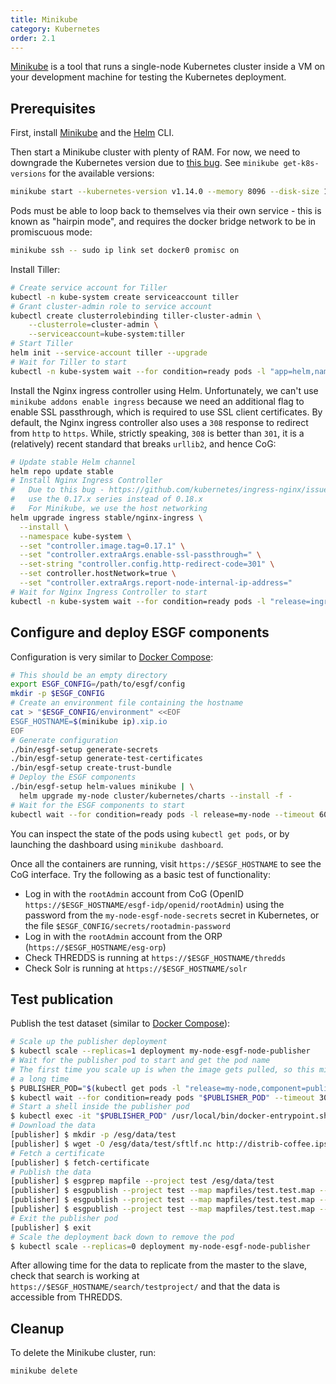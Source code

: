 ```yaml
---
title: Minikube
category: Kubernetes
order: 2.1
---
```


[Minikube](https://kubernetes.io/docs/getting-started-guides/minikube/) is a tool that runs
a single-node Kubernetes cluster inside a VM on your development machine for testing the
Kubernetes deployment.

## Prerequisites

First, install [Minikube](https://kubernetes.io/docs/getting-started-guides/minikube/)
and the [Helm](https://helm.sh/) CLI.

Then start a Minikube cluster with plenty of RAM. For now, we need to downgrade
the Kubernetes version due to [this bug](https://github.com/kubernetes/kubernetes/issues/61076).
See `minikube get-k8s-versions` for the available versions:

```sh
minikube start --kubernetes-version v1.14.0 --memory 8096 --disk-size 100GB
```

Pods must be able to loop back to themselves via their own service - this is known
as "hairpin mode", and requires the docker bridge network to be in promiscuous
mode:

```sh
minikube ssh -- sudo ip link set docker0 promisc on
```

Install Tiller:

```bash
# Create service account for Tiller
kubectl -n kube-system create serviceaccount tiller
# Grant cluster-admin role to service account
kubectl create clusterrolebinding tiller-cluster-admin \
    --clusterrole=cluster-admin \
    --serviceaccount=kube-system:tiller
# Start Tiller
helm init --service-account tiller --upgrade
# Wait for Tiller to start
kubectl -n kube-system wait --for condition=ready pods -l "app=helm,name=tiller" --timeout 300s
```

Install the Nginx ingress controller using Helm. Unfortunately, we can't use
`minikube addons enable ingress` because we need an additional flag to enable
SSL passthrough, which is required to use SSL client certificates. By default,
the Nginx ingress controller also uses a `308` response to redirect from `http`
to `https`. While, strictly speaking, `308` is better than `301`, it is a
(relatively) recent standard that breaks `urllib2`, and hence CoG:

```bash
# Update stable Helm channel
helm repo update stable
# Install Nginx Ingress Controller
#   Due to this bug - https://github.com/kubernetes/ingress-nginx/issues/2994 - we need to
#   use the 0.17.x series instead of 0.18.x
#   For Minikube, we use the host networking
helm upgrade ingress stable/nginx-ingress \
  --install \
  --namespace kube-system \
  --set "controller.image.tag=0.17.1" \
  --set "controller.extraArgs.enable-ssl-passthrough=" \
  --set-string "controller.config.http-redirect-code=301" \
  --set controller.hostNetwork=true \
  --set "controller.extraArgs.report-node-internal-ip-address="
# Wait for Nginx Ingress Controller to start
kubectl -n kube-system wait --for condition=ready pods -l "release=ingress" --timeout 300s
```


## Configure and deploy ESGF components

Configuration is very similar to [Docker Compose](../../compose/quick-start/#configure-environment):

```sh
# This should be an empty directory
export ESGF_CONFIG=/path/to/esgf/config
mkdir -p $ESGF_CONFIG
# Create an environment file containing the hostname
cat > "$ESGF_CONFIG/environment" <<EOF
ESGF_HOSTNAME=$(minikube ip).xip.io
EOF
# Generate configuration
./bin/esgf-setup generate-secrets
./bin/esgf-setup generate-test-certificates
./bin/esgf-setup create-trust-bundle
# Deploy the ESGF components
./bin/esgf-setup helm-values minikube | \
  helm upgrade my-node cluster/kubernetes/charts --install -f -
# Wait for the ESGF components to start
kubectl wait --for condition=ready pods -l release=my-node --timeout 600s
```

You can inspect the state of the pods using `kubectl get pods`, or by launching the dashboard
using `minikube dashboard`.

Once all the containers are running, visit `https://$ESGF_HOSTNAME` to see the CoG interface.
Try the following as a basic test of functionality:

  *  Log in with the `rootAdmin` account from CoG (OpenID `https://$ESGF_HOSTNAME/esgf-idp/openid/rootAdmin`)
     using the password from the `my-node-esgf-node-secrets` secret in Kubernetes, or the file
     `$ESGF_CONFIG/secrets/rootadmin-password`
  * Log in with the `rootAdmin` account from the ORP (`https://$ESGF_HOSTNAME/esg-orp`)
  * Check THREDDS is running at `https://$ESGF_HOSTNAME/thredds`
  * Check Solr is running at `https://$ESGF_HOSTNAME/solr`


## Test publication

Publish the test dataset (similar to [Docker Compose](../../compose/publishing/)):

```sh
# Scale up the publisher deployment
$ kubectl scale --replicas=1 deployment my-node-esgf-node-publisher
# Wait for the publisher pod to start and get the pod name
# The first time you scale up is when the image gets pulled, so this might take
# a long time
$ PUBLISHER_POD="$(kubectl get pods -l "release=my-node,component=publisher" -o name | cut -d "/" -f 2)"
$ kubectl wait --for condition=ready pods "$PUBLISHER_POD" --timeout 300s
# Start a shell inside the publisher pod
$ kubectl exec -it "$PUBLISHER_POD" /usr/local/bin/docker-entrypoint.sh bash
# Download the data
[publisher] $ mkdir -p /esg/data/test
[publisher] $ wget -O /esg/data/test/sftlf.nc http://distrib-coffee.ipsl.jussieu.fr/pub/esgf/dist/externals/sftlf.nc
# Fetch a certificate
[publisher] $ fetch-certificate
# Publish the data
[publisher] $ esgprep mapfile --project test /esg/data/test
[publisher] $ esgpublish --project test --map mapfiles/test.test.map --service fileservice
[publisher] $ esgpublish --project test --map mapfiles/test.test.map --service fileservice --noscan --thredds
[publisher] $ esgpublish --project test --map mapfiles/test.test.map --service fileservice --noscan --publish
# Exit the publisher pod
[publisher] $ exit
# Scale the deployment back down to remove the pod
$ kubectl scale --replicas=0 deployment my-node-esgf-node-publisher
```

After allowing time for the data to replicate from the master to the slave, check that search is working at
`https://$ESGF_HOSTNAME/search/testproject/` and that the data is accessible from THREDDS.


## Cleanup

To delete the Minikube cluster, run:

```bash
minikube delete
```
